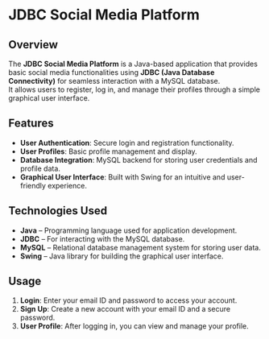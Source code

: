 # JDBC Social Media Platform

## Overview
The **JDBC Social Media Platform** is a Java-based application that provides basic social media functionalities using **JDBC (Java Database Connectivity)** for seamless interaction with a MySQL database.  
It allows users to register, log in, and manage their profiles through a simple graphical user interface.


## Features
- **User Authentication**: Secure login and registration functionality.
- **User Profiles**: Basic profile management and display.
- **Database Integration**: MySQL backend for storing user credentials and profile data.
- **Graphical User Interface**: Built with Swing for an intuitive and user-friendly experience.

## Technologies Used
- **Java** – Programming language used for application development.
- **JDBC** – For interacting with the MySQL database.
- **MySQL** – Relational database management system for storing user data.
- **Swing** – Java library for building the graphical user interface.


## Usage
1. **Login**: Enter your email ID and password to access your account.
2. **Sign Up**: Create a new account with your email ID and a secure password.
3. **User Profile**: After logging in, you can view and manage your profile.

